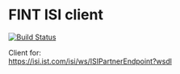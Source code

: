 # FINT ISI client

[![Build Status](https://travis-ci.org/FINTlibs/fint-isiclient.svg?branch=master)](https://travis-ci.org/FINTlibs/fint-isiclient)

Client for:  
https://isi.ist.com/isi/ws/ISIPartnerEndpoint?wsdl